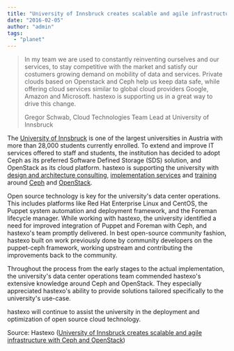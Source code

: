 ```yaml
---
title: "University of Innsbruck creates scalable and agile infrastructure with Ceph and OpenStack"
date: "2016-02-05"
author: "admin"
tags: 
  - "planet"
---
```


> In my team we are used to constantly reinventing ourselves and our services, to stay competitive with the market and satisfy our costumers growing demand on mobility of data and services. Private clouds based on Openstack and Ceph help us keep data safe, while offering cloud services similar to global cloud providers Google, Amazon and Microsoft. hastexo is supporting us in a great way to drive this change.
> 
> Gregor Schwab, Cloud Technologies Team Lead at University of Innsbruck

The [University of Innsbruck](http://www.uibk.ac.at/) is one of the largest universities in Austria with more than 28,000 students currently enrolled. To extend and improve IT services offered to staff and students, the institution has decided to adopt Ceph as its preferred Software Defined Storage (SDS) solution, and OpenStack as its cloud platform. hastexo is supporting the university with [design and architecture consulting](https://www.hastexo.com/services/architecture/), [implementation services](https://www.hastexo.com/services/implementation/) and [training](https://www.hastexo.com/services/training/) around [Ceph](https://www.hastexo.com/knowledge/ceph/) and [OpenStack](https://www.hastexo.com/knowledge/openstack/).

Open source technology is key for the university's data center operations. This includes platforms like Red Hat Enterprise Linux and CentOS, the Puppet system automation and deployment framework, and the Foreman lifecycle manager. While working with hastexo, the university identified a need for improved integration of Puppet and Foreman with Ceph, and hastexo's team promptly delivered. In best open-source community fashion, hastexo built on work previously done by community developers on the puppet-ceph framework, working upstream and contributing the improvements back to the community.

Throughout the process from the early stages to the actual implementation, the university's data center operations team commended hastexo's extensive knowledge around Ceph and OpenStack. They especially appreciated hastexo's ability to provide solutions tailored specifically to the university's use-case.

hastexo will continue to assist the university in the deployment and optimization of open source cloud technology.

Source: Hastexo ([University of Innsbruck creates scalable and agile infrastructure with Ceph and OpenStack](https://www.hastexo.com/testimonials/case-studies/uibk/))
